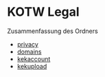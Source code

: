 # KOTW Legal
Zusammenfassung des Ordners

- <a href="privacy">privacy</a>
- <a href="domains">domains</a>
- <a href="kekaccount">kekaccount</a>
- <a href="kekupload">kekupload</a>